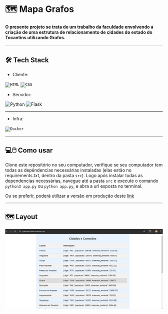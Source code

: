 # 🗺 Mapa Grafos

#### O presente projeto se trata de um trabalho da faculdade envolvendo a criação de uma estrutura de relacionamento de cidades do estado do Tocantins utilizando Grafos.

---
## 🛠 Tech Stack
- Cliente:
<div>
	<code><img width="50" src="https://user-images.githubusercontent.com/25181517/192158954-f88b5814-d510-4564-b285-dff7d6400dad.png" alt="HTML" title="HTML"/></code>
	<code><img width="50" src="https://user-images.githubusercontent.com/25181517/183898674-75a4a1b1-f960-4ea9-abcb-637170a00a75.png" alt="CSS" title="CSS"/></code>
</div>


- Servidor:

<div >
	<img width="50" src="https://user-images.githubusercontent.com/25181517/183423507-c056a6f9-1ba8-4312-a350-19bcbc5a8697.png" alt="Python" title="Python"/>
	<img width="50" src="https://user-images.githubusercontent.com/25181517/183423775-2276e25d-d43d-4e58-890b-edbc88e915f7.png" alt="Flask" title="Flask"/>
</div>

---
- Infra: 
<div>
	<code><img width="50" src="https://user-images.githubusercontent.com/25181517/117207330-263ba280-adf4-11eb-9b97-0ac5b40bc3be.png" alt="Docker" title="Docker"/></code>
</div>

---

## 💻🖱️ Como usar 

Clone este repositório no seu computador, verifique se seu computador tem todas as depêndencias necessárias instaladas (elas estão no requirements.txt, dentro da pasta `src`). Logo após instalar todas as dependencias necessárias, navegue até a pasta `src` e execute o comando `python3 app.py` ou `python app.py`, e abra a url exposta no terminal.

Ou se preferir, poderá utilizar a versão em produção deste [link](https://graphmap-latest.onrender.com/)

---
## 🗺️ Layout
![layout](assets/mapa_grafos.png)